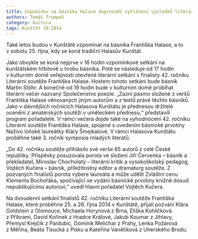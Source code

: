 ```yaml
---
title: Vzpomínku na básníka Halase doprovodí vyhlášení výsledků literární soutěže
authors: Tomáš Trumpeš
category: kultura
tags: Kunštát 39-2014
---
```


Také letos budou v Kunštátě vzpomínat na básníka Františka Halase, a to v sobotu 25. října, kdy se koná tradiční Halasův Kunštát. 

Jako obvykle se koná nejprve v 16 hodin vzpomínkové setkání na kunštátském hřbitově u hrobu básníka. Poté se následuje od 17 hodin v kulturním domě veřejnosti otevřené literární setkání s finalisty 42. ročníku Literární soutěže Františka Halase. Hostem tohoto setkání bude básník Martin Stöhr. A konečně od 19 hodin bude v kulturním domě probíhat literární večer nazvaný Společenstvo poezie. „Zazní pásmo složené z veršů Františka Halase věnovaných jiným autorům a z textů právě těchto básníků. Jako v dávnějších ročnících Halasova Kunštátu je přednesou držitelé ocenění z amatérských soutěží v uměleckém přednesu,“ představili program pořadatelé. V rámci večera dojde také na vyhodnocení 42. ročníku Literární soutěže Františka Halase, spojené s uvedením básnické prvotiny Naživo loňské laureátky Kláry Šmejkalové. V rámci Halasova Kunštátu proběhne také 3. ročník symposia mladých literátů.

„Do 42. ročníku soutěže přihlásilo své verše 65 autorů z celé České republiky. Příspěvky posuzovala porota ve složení Jiří Červenka – básník a překladatel, Miroslav Chocholatý – literární kritik a vysokoškolský pedagog, Vojtěch Kučera – básník, příležitostný editor a dramaturg soutěže. Z pozvaných finalistů porota vybere laureáta a může udělit Zvláštní cenu Klementa Bochořáka, spočívající ve vydání básnické prvotiny knižně dosud nepublikujícímu autorovi,“ uvedl hlavní pořadatel Vojtěch Kučera.

Na dvoudenní setkání finalistů 42. ročníku Literární soutěže Františka Halase, které proběhne 25. a 26. října 2014 v Kunštátě, přijali pozvání Klára Goldstein z Olomouce, Michaela Horynová z Brna, Eliška Kohlíčková z Příbrami, David Kořínek z Hradce Králové, Jakub Koumar z Jihlavy, Přemysl Krejčík z Pardubic, Dominik Melichar z Prahy, Lenka Požárová z Měřína, Beáta Tisucká z Písku a Kateřina Vaněčková z Uherského Brodu.
